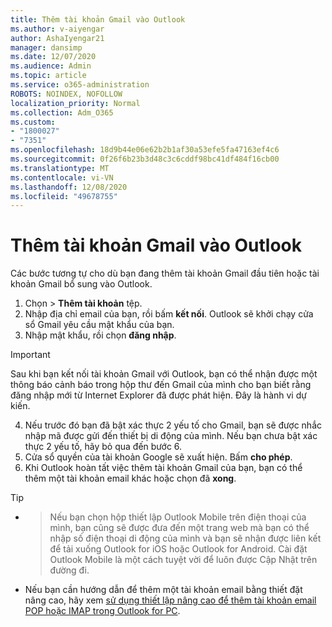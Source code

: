 ```yaml
---
title: Thêm tài khoản Gmail vào Outlook
ms.author: v-aiyengar
author: AshaIyengar21
manager: dansimp
ms.date: 12/07/2020
ms.audience: Admin
ms.topic: article
ms.service: o365-administration
ROBOTS: NOINDEX, NOFOLLOW
localization_priority: Normal
ms.collection: Adm_O365
ms.custom:
- "1800027"
- "7351"
ms.openlocfilehash: 18d9b44e06e62b2b1af30a53efe5fa47163ef4c6
ms.sourcegitcommit: 0f26f6b23b3d48c3c6cddf98bc41df484f16cb00
ms.translationtype: MT
ms.contentlocale: vi-VN
ms.lasthandoff: 12/08/2020
ms.locfileid: "49678755"
---
```

# <a name="add-a-gmail-account-to-outlook"></a>Thêm tài khoản Gmail vào Outlook

Các bước tương tự cho dù bạn đang thêm tài khoản Gmail đầu tiên hoặc tài khoản Gmail bổ sung vào Outlook.

1. Chọn   >  **Thêm tài khoản** tệp.
1. Nhập địa chỉ email của bạn, rồi bấm **kết nối**. Outlook sẽ khởi chạy cửa sổ Gmail yêu cầu mật khẩu của bạn. 
1. Nhập mật khẩu, rồi chọn **đăng nhập**.
> [!IMPORTANT]
> Sau khi bạn kết nối tài khoản Gmail với Outlook, bạn có thể nhận được một thông báo cảnh báo trong hộp thư đến Gmail của mình cho bạn biết rằng đăng nhập mới từ Internet Explorer đã được phát hiện. Đây là hành vi dự kiến.
4. Nếu trước đó bạn đã bật xác thực 2 yếu tố cho Gmail, bạn sẽ được nhắc nhập mã được gửi đến thiết bị di động của mình. Nếu bạn chưa bật xác thực 2 yếu tố, hãy bỏ qua đến bước 6.
1. Cửa sổ quyền của tài khoản Google sẽ xuất hiện. Bấm **cho phép**.
1. Khi Outlook hoàn tất việc thêm tài khoản Gmail của bạn, bạn có thể thêm một tài khoản email khác hoặc chọn đã **xong**.
> [!TIP]
- > Nếu bạn chọn hộp thiết lập Outlook Mobile trên điện thoại của mình, bạn cũng sẽ được đưa đến một trang web mà bạn có thể nhập số điện thoại di động của mình và bạn sẽ nhận được liên kết để tải xuống Outlook for iOS hoặc Outlook for Android. Cài đặt Outlook Mobile là một cách tuyệt vời để luôn được Cập Nhật trên đường đi.
- Nếu bạn cần hướng dẫn để thêm một tài khoản email bằng thiết đặt nâng cao, hãy xem [sử dụng thiết lập nâng cao để thêm tài khoản email POP hoặc IMAP trong Outlook for PC](https://support.microsoft.com/office/change-or-update-email-account-settings-in-outlook-for-windows-560a9065-3c3a-4ec5-a24f-cdb9a8d622a2#bkmk_advanced).
